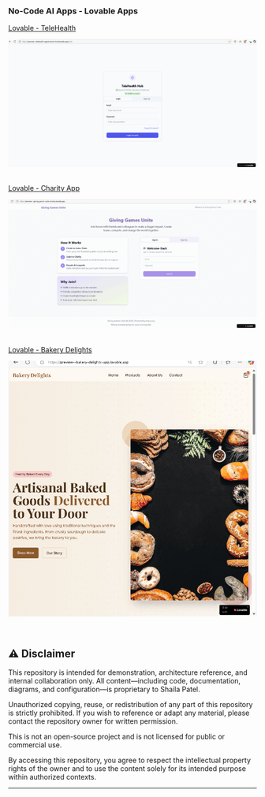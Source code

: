 ﻿
 ### No-Code AI Apps - Lovable Apps
 
<a href="https://github.com/spusgh/SaaS_Apps/tree/main/NoCodeAIApps/Lovable/TeleHealth">Lovable - TeleHealth</a>

![image](https://github.com/spusgh/SaaS_Apps/blob/main/NoCodeAIApps/Lovable/TeleHealth/Lovable%20-%20TeleHealth.gif)

<br/>
<a href="https://github.com/spusgh/SaaS_Apps/tree/main/NoCodeAIApps/Lovable/Charity">Lovable - Charity App</a>

![image](https://github.com/spusgh/SaaS_Apps/blob/main/NoCodeAIApps/Lovable/Charity/Lovable%20-%20CharityApp.gif)

<br/>
<a href="https://github.com/spusgh/SaaS_Apps/tree/main/NoCodeAIApps/Lovable/BakeryDelights">Lovable - Bakery Delights</a>

![image](https://github.com/spusgh/SaaS_Apps/blob/main/NoCodeAIApps/Lovable/BakeryDelights/BakeryDelights.gif)


</details>

<br/>

## ⚠️ Disclaimer

This repository is intended for demonstration, architecture reference, and internal collaboration only. All content—including code, documentation, diagrams, and configuration—is proprietary to Shaila Patel.

Unauthorized copying, reuse, or redistribution of any part of this repository is strictly prohibited. If you wish to reference or adapt any material, please contact the repository owner for written permission.

This is not an open-source project and is not licensed for public or commercial use.

By accessing this repository, you agree to respect the intellectual property rights of the owner and to use the content solely for its intended purpose within authorized contexts.

---
<br/>

